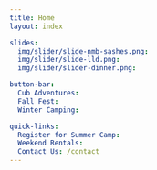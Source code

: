 ```yaml
---
title: Home
layout: index

slides:
  img/slider/slide-nmb-sashes.png: 
  img/slider/slide-lld.png: 
  img/slider/slider-dinner.png: 

button-bar:
  Cub Adventures: 
  Fall Fest: 
  Winter Camping: 

quick-links:
  Register for Summer Camp: 
  Weekend Rentals: 
  Contact Us: /contact
---
```

